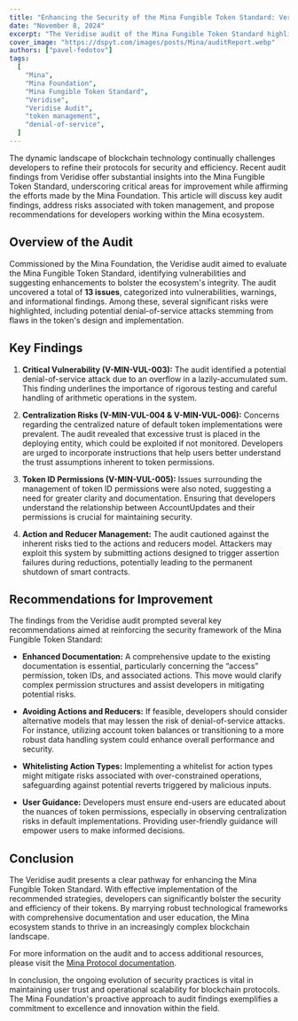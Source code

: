 ```yaml
---
title: "Enhancing the Security of the Mina Fungible Token Standard: Veridise Audit"
date: "November 8, 2024"
excerpt: "The Veridise audit of the Mina Fungible Token Standard highlights critical vulnerabilities and risks, denial-of-service attacks and centralization issues."
cover_image: "https://dspyt.com/images/posts/Mina/auditReport.webp"
authors: ["pavel-fedotov"]
tags:
  [
    "Mina",
    "Mina Foundation",
    "Mina Fungible Token Standard",
    "Veridise",
    "Veridise Audit",
    "token management",
    "denial-of-service",
  ]
---
```


The dynamic landscape of blockchain technology continually challenges developers to refine their protocols for security and efficiency. Recent audit findings from Veridise offer substantial insights into the Mina Fungible Token Standard, underscoring critical areas for improvement while affirming the efforts made by the Mina Foundation. This article will discuss key audit findings, address risks associated with token management, and propose recommendations for developers working within the Mina ecosystem.

## Overview of the Audit

Commissioned by the Mina Foundation, the Veridise audit aimed to evaluate the Mina Fungible Token Standard, identifying vulnerabilities and suggesting enhancements to bolster the ecosystem's integrity. The audit uncovered a total of **13 issues**, categorized into vulnerabilities, warnings, and informational findings. Among these, several significant risks were highlighted, including potential denial-of-service attacks stemming from flaws in the token's design and implementation.

## Key Findings

1. **Critical Vulnerability (V-MIN-VUL-003):** The audit identified a potential denial-of-service attack due to an overflow in a lazily-accumulated sum. This finding underlines the importance of rigorous testing and careful handling of arithmetic operations in the system.

2. **Centralization Risks (V-MIN-VUL-004 & V-MIN-VUL-006):** Concerns regarding the centralized nature of default token implementations were prevalent. The audit revealed that excessive trust is placed in the deploying entity, which could be exploited if not monitored. Developers are urged to incorporate instructions that help users better understand the trust assumptions inherent to token permissions.

3. **Token ID Permissions (V-MIN-VUL-005):** Issues surrounding the management of token ID permissions were also noted, suggesting a need for greater clarity and documentation. Ensuring that developers understand the relationship between AccountUpdates and their permissions is crucial for maintaining security.

4. **Action and Reducer Management:** The audit cautioned against the inherent risks tied to the actions and reducers model. Attackers may exploit this system by submitting actions designed to trigger assertion failures during reductions, potentially leading to the permanent shutdown of smart contracts.

## Recommendations for Improvement

The findings from the Veridise audit prompted several key recommendations aimed at reinforcing the security framework of the Mina Fungible Token Standard:

- **Enhanced Documentation:** A comprehensive update to the existing documentation is essential, particularly concerning the “access” permission, token IDs, and associated actions. This move would clarify complex permission structures and assist developers in mitigating potential risks.

- **Avoiding Actions and Reducers:** If feasible, developers should consider alternative models that may lessen the risk of denial-of-service attacks. For instance, utilizing account token balances or transitioning to a more robust data handling system could enhance overall performance and security.

- **Whitelisting Action Types:** Implementing a whitelist for action types might mitigate risks associated with over-constrained operations, safeguarding against potential reverts triggered by malicious inputs.

- **User Guidance:** Developers must ensure end-users are educated about the nuances of token permissions, especially in observing centralization risks in default implementations. Providing user-friendly guidance will empower users to make informed decisions.

## Conclusion

The Veridise audit presents a clear pathway for enhancing the Mina Fungible Token Standard. With effective implementation of the recommended strategies, developers can significantly bolster the security and efficiency of their tokens. By marrying robust technological frameworks with comprehensive documentation and user education, the Mina ecosystem stands to thrive in an increasingly complex blockchain landscape.

For more information on the audit and to access additional resources, please visit the [Mina Protocol documentation](https://minaprotocol.com).

In conclusion, the ongoing evolution of security practices is vital in maintaining user trust and operational scalability for blockchain protocols. The Mina Foundation's proactive approach to audit findings exemplifies a commitment to excellence and innovation within the field.
